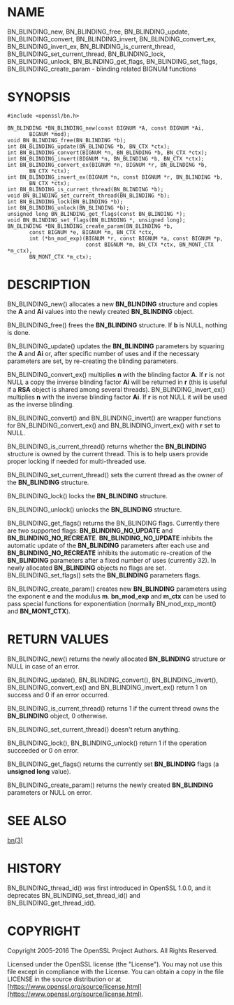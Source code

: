 # NAME

BN\_BLINDING\_new, BN\_BLINDING\_free, BN\_BLINDING\_update, BN\_BLINDING\_convert,
BN\_BLINDING\_invert, BN\_BLINDING\_convert\_ex, BN\_BLINDING\_invert\_ex,
BN\_BLINDING\_is\_current\_thread, BN\_BLINDING\_set\_current\_thread,
BN\_BLINDING\_lock, BN\_BLINDING\_unlock, BN\_BLINDING\_get\_flags,
BN\_BLINDING\_set\_flags, BN\_BLINDING\_create\_param - blinding related BIGNUM functions

# SYNOPSIS

    #include <openssl/bn.h>

    BN_BLINDING *BN_BLINDING_new(const BIGNUM *A, const BIGNUM *Ai,
           BIGNUM *mod);
    void BN_BLINDING_free(BN_BLINDING *b);
    int BN_BLINDING_update(BN_BLINDING *b, BN_CTX *ctx);
    int BN_BLINDING_convert(BIGNUM *n, BN_BLINDING *b, BN_CTX *ctx);
    int BN_BLINDING_invert(BIGNUM *n, BN_BLINDING *b, BN_CTX *ctx);
    int BN_BLINDING_convert_ex(BIGNUM *n, BIGNUM *r, BN_BLINDING *b,
           BN_CTX *ctx);
    int BN_BLINDING_invert_ex(BIGNUM *n, const BIGNUM *r, BN_BLINDING *b,
           BN_CTX *ctx);
    int BN_BLINDING_is_current_thread(BN_BLINDING *b);
    void BN_BLINDING_set_current_thread(BN_BLINDING *b);
    int BN_BLINDING_lock(BN_BLINDING *b);
    int BN_BLINDING_unlock(BN_BLINDING *b);
    unsigned long BN_BLINDING_get_flags(const BN_BLINDING *);
    void BN_BLINDING_set_flags(BN_BLINDING *, unsigned long);
    BN_BLINDING *BN_BLINDING_create_param(BN_BLINDING *b,
           const BIGNUM *e, BIGNUM *m, BN_CTX *ctx,
           int (*bn_mod_exp)(BIGNUM *r, const BIGNUM *a, const BIGNUM *p,
                             const BIGNUM *m, BN_CTX *ctx, BN_MONT_CTX *m_ctx),
           BN_MONT_CTX *m_ctx);

# DESCRIPTION

BN\_BLINDING\_new() allocates a new **BN\_BLINDING** structure and copies
the **A** and **Ai** values into the newly created **BN\_BLINDING** object.

BN\_BLINDING\_free() frees the **BN\_BLINDING** structure.
If **b** is NULL, nothing is done.

BN\_BLINDING\_update() updates the **BN\_BLINDING** parameters by squaring
the **A** and **Ai** or, after specific number of uses and if the
necessary parameters are set, by re-creating the blinding parameters.

BN\_BLINDING\_convert\_ex() multiplies **n** with the blinding factor **A**.
If **r** is not NULL a copy the inverse blinding factor **Ai** will be
returned in **r** (this is useful if a **RSA** object is shared among
several threads). BN\_BLINDING\_invert\_ex() multiplies **n** with the
inverse blinding factor **Ai**. If **r** is not NULL it will be used as
the inverse blinding.

BN\_BLINDING\_convert() and BN\_BLINDING\_invert() are wrapper
functions for BN\_BLINDING\_convert\_ex() and BN\_BLINDING\_invert\_ex()
with **r** set to NULL.

BN\_BLINDING\_is\_current\_thread() returns whether the **BN\_BLINDING**
structure is owned by the current thread. This is to help users
provide proper locking if needed for multi-threaded use.

BN\_BLINDING\_set\_current\_thread() sets the current thread as the
owner of the **BN\_BLINDING** structure.

BN\_BLINDING\_lock() locks the **BN\_BLINDING** structure.

BN\_BLINDING\_unlock() unlocks the **BN\_BLINDING** structure.

BN\_BLINDING\_get\_flags() returns the BN\_BLINDING flags. Currently
there are two supported flags: **BN\_BLINDING\_NO\_UPDATE** and
**BN\_BLINDING\_NO\_RECREATE**. **BN\_BLINDING\_NO\_UPDATE** inhibits the
automatic update of the **BN\_BLINDING** parameters after each use
and **BN\_BLINDING\_NO\_RECREATE** inhibits the automatic re-creation
of the **BN\_BLINDING** parameters after a fixed number of uses (currently
32). In newly allocated **BN\_BLINDING** objects no flags are set.
BN\_BLINDING\_set\_flags() sets the **BN\_BLINDING** parameters flags.

BN\_BLINDING\_create\_param() creates new **BN\_BLINDING** parameters
using the exponent **e** and the modulus **m**. **bn\_mod\_exp** and
**m\_ctx** can be used to pass special functions for exponentiation
(normally BN\_mod\_exp\_mont() and **BN\_MONT\_CTX**).

# RETURN VALUES

BN\_BLINDING\_new() returns the newly allocated **BN\_BLINDING** structure
or NULL in case of an error.

BN\_BLINDING\_update(), BN\_BLINDING\_convert(), BN\_BLINDING\_invert(),
BN\_BLINDING\_convert\_ex() and BN\_BLINDING\_invert\_ex() return 1 on
success and 0 if an error occurred.

BN\_BLINDING\_is\_current\_thread() returns 1 if the current thread owns
the **BN\_BLINDING** object, 0 otherwise.

BN\_BLINDING\_set\_current\_thread() doesn't return anything.

BN\_BLINDING\_lock(), BN\_BLINDING\_unlock() return 1 if the operation
succeeded or 0 on error.

BN\_BLINDING\_get\_flags() returns the currently set **BN\_BLINDING** flags
(a **unsigned long** value).

BN\_BLINDING\_create\_param() returns the newly created **BN\_BLINDING**
parameters or NULL on error.

# SEE ALSO

[bn(3)](http://man.he.net/man3/bn)

# HISTORY

BN\_BLINDING\_thread\_id() was first introduced in OpenSSL 1.0.0, and it
deprecates BN\_BLINDING\_set\_thread\_id() and BN\_BLINDING\_get\_thread\_id().

# COPYRIGHT

Copyright 2005-2016 The OpenSSL Project Authors. All Rights Reserved.

Licensed under the OpenSSL license (the "License").  You may not use
this file except in compliance with the License.  You can obtain a copy
in the file LICENSE in the source distribution or at
[https://www.openssl.org/source/license.html](https://www.openssl.org/source/license.html).
